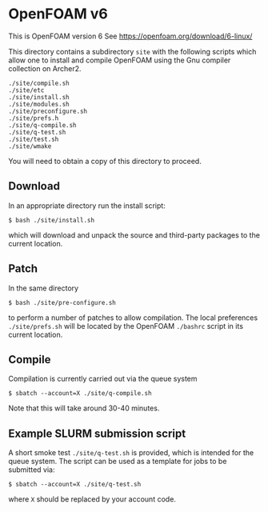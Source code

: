 # OpenFOAM v6

This is OpenFOAM version 6
See https://openfoam.org/download/6-linux/

This directory contains a subdirectory `site` with the
following scripts which allow one to install and compile OpenFOAM
using the Gnu compiler collection on Archer2.
```
./site/compile.sh
./site/etc
./site/install.sh
./site/modules.sh
./site/preconfigure.sh
./site/prefs.h
./site/q-compile.sh
./site/q-test.sh
./site/test.sh
./site/wmake
```

You will need to obtain a copy of this directory to proceed.

## Download

In an appropriate directory run the install script:
```
$ bash ./site/install.sh
```
which will download and unpack the source and third-party packages to the
current location.

## Patch

In the same directory
```
$ bash ./site/pre-configure.sh
```
to perform a number of patches to allow compilation. The local
preferences `./site/prefs.sh` will be located by the
OpenFOAM `./bashrc` script in its current location.

## Compile

Compilation is currently carried out via the queue system
```
$ sbatch --account=X ./site/q-compile.sh
```
Note that this will take around 30-40 minutes.

## Example SLURM submission script

A short smoke test `./site/q-test.sh` is provided, which is intended for the
queue system. The script can be used as a template for jobs to be
submitted via:
```
$ sbatch --account=X ./site/q-test.sh
```
where `X` should be replaced by your account code.
